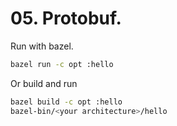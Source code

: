 # 05. Protobuf.

Run with bazel.
```bash
bazel run -c opt :hello
```

Or build and run

```bash
bazel build -c opt :hello
bazel-bin/<your architecture>/hello
```

